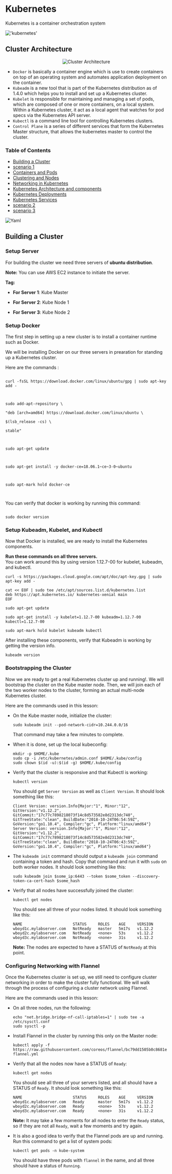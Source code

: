# Kubernetes

Kubernetes is a container orchestration system  

!['kubernetes'](./images/k8s.png)


## Cluster Architecture

  

<p  align=center>
<img  src='./images/cluster-architecture.png'  alt='Cluster Architecture'/>
</p>

 - `Docker` is basically a container engine which is use to create containers on top of an operating system and automates application deployment on the container.
 - `Kubeadm` is a new tool that is part of the Kubernetes distribution as of 1.4.0 which helps you to install and set up a Kubernetes cluster.
 - `Kubelet` is responsible for maintaining and managing a set of pods, which are composed of one or more containers, on a local system. Within a Kubernetes cluster, it act as a local agent that watches for pod specs via the Kubernetes API server.
 - `Kubectl` is a command line tool for controlling Kubernetes clusters.
 - `Control Plane` is a series of different services that form the Kubernetes Master structure, that allows the kubernetes master to control the cluster.
  
### Table of Contents
- [Building a Cluster](#Building-a-Cluster)
- [scenario 1](./scenario1.md)
- [Containers and Pods](./container-pods.md)
- [Clustering and Nodes](./cluster-nodes.md)
- [Networking in Kubernetes](./network.md)
- [Kubernetes Architecture and components](./architecture-components.md)
- [Kubernetes Deployments](./deployments.md)
- [Kubernetes Services](./services.md)
- [scenario 2](./scenario2.md)
- [scenario 3](./scenario3.md)


![Yaml](./images/yaml.jpg)

## Building a Cluster
### Setup Server

  

For building the cluster we need three servers of **ubuntu distribution**.</br>

  

**Note:**  You can use AWS EC2 instance to initiate the server.

  

**Tag:</br>**

  

-  **For Server 1**: Kube Master </br>

-  **For Server 2**: Kube Node 1 </br>

-  **For Server 3**: Kube Node 2 </br>

  

  

### Setup Docker

<p>The first step in setting up a new cluster is to install a container runtime such as Docker.</p>

<p>We will be installing Docker on our three servers in prearation for standing up a Kubernetes cluster.</p>

  

Here are the commands :

  

```

curl -fsSL https://download.docker.com/linux/ubuntu/gpg | sudo apt-key add -

  

sudo add-apt-repository \

"deb [arch=amd64] https://download.docker.com/linux/ubuntu \

$(lsb_release -cs) \

stable"

  

sudo apt-get update

  

sudo apt-get install -y docker-ce=18.06.1~ce~3-0~ubuntu

  

sudo apt-mark hold docker-ce

  

```

  

You can verify that docker is working by running this command:

  

```

sudo docker version

```

  

### Setup Kubeadm, Kubelet, and Kubectl

<p>Now that Docker is installed, we are ready to install the Kubernetes components.</p>

  

**Run these commands on all three servers.**</br>
You can work around this by using version 1.12.7-00 for kubelet, kubeadm, and kubectl.

```
curl -s https://packages.cloud.google.com/apt/doc/apt-key.gpg | sudo apt-key add -

cat << EOF | sudo tee /etc/apt/sources.list.d/kubernetes.list
deb https://apt.kubernetes.io/ kubernetes-xenial main
EOF

sudo apt-get update

sudo apt-get install -y kubelet=1.12.7-00 kubeadm=1.12.7-00 kubectl=1.12.7-00

sudo apt-mark hold kubelet kubeadm kubectl
```
After installing these components, verify that Kubeadm is working by getting the version info.

```
kubeadm version
```

### Bootstrapping the Cluster
Now we are ready to get a real Kubernetes cluster up and running!. We will bootstrap the cluster on the Kube master node. Then, we will join each of the two worker nodes to the cluster, forming an actual multi-node Kubernetes cluster.

Here are the commands used in this lesson:

-   On the Kube master node, initialize the cluster:
    
    ```
    sudo kubeadm init --pod-network-cidr=10.244.0.0/16
    
    ```
    
    That command may take a few minutes to complete.
-   When it is done, set up the local kubeconfig:
    
    ```
    mkdir -p $HOME/.kube
    sudo cp -i /etc/kubernetes/admin.conf $HOME/.kube/config
    sudo chown $(id -u):$(id -g) $HOME/.kube/config
    
    ```
    
-   Verify that the cluster is responsive and that Kubectl is working:
    
    ```
    kubectl version
    
    ```
    
    You should get  `Server Version`  as well as  `Client Version`. It should look something like this:
    
    ```
    Client Version: version.Info{Major:"1", Minor:"12", GitVersion:"v1.12.2", GitCommit:"17c77c7898218073f14c8d573582e8d2313dc740", GitTreeState:"clean", BuildDate:"2018-10-24T06:54:59Z", GoVersion:"go1.10.4", Compiler:"gc", Platform:"linux/amd64"}
    Server Version: version.Info{Major:"1", Minor:"12", GitVersion:"v1.12.2", GitCommit:"17c77c7898218073f14c8d573582e8d2313dc740", GitTreeState:"clean", BuildDate:"2018-10-24T06:43:59Z", GoVersion:"go1.10.4", Compiler:"gc", Platform:"linux/amd64"}
    
    ```
    
-   The  `kubeadm init`  command should output a  `kubeadm join`  command containing a token and hash. Copy that command and run it with  `sudo`  on both worker nodes. It should look something like this:
    
    ```
    sudo kubeadm join $some_ip:6443 --token $some_token --discovery-token-ca-cert-hash $some_hash
    
    ```
    
-   Verify that all nodes have successfully joined the cluster:
    
    ```
    kubectl get nodes
    
    ```
    
    You should see all three of your nodes listed. It should look something like this:
    
    ```
    NAME                      STATUS     ROLES    AGE     VERSION
    wboyd1c.mylabserver.com   NotReady   master   5m17s   v1.12.2
    wboyd2c.mylabserver.com   NotReady   <none>   53s     v1.12.2
    wboyd3c.mylabserver.com   NotReady   <none>   31s     v1.12.2
    
    ```
    
    **Note:**  The nodes are expected to have a STATUS of  `NotReady`  at this point.

### Configuring Networking with Flannel
Once the Kubernetes cluster is set up, we still need to configure cluster networking in order to make the cluster fully functional. We will walk through the process of configuring a cluster network using Flannel.

Here are the commands used in this lesson:

-   On all three nodes, run the following:
    
    ```
    echo "net.bridge.bridge-nf-call-iptables=1" | sudo tee -a /etc/sysctl.conf
    sudo sysctl -p
    
    ```
    
-   Install Flannel in the cluster by running this only on the Master node:
    
    ```
    kubectl apply -f https://raw.githubusercontent.com/coreos/flannel/bc79dd1505b0c8681ece4de4c0d86c5cd2643275/Documentation/kube-flannel.yml
    
    ```
    
-   Verify that all the nodes now have a STATUS of  `Ready`:
    
    ```
    kubectl get nodes
    
    ```
    
    You should see all three of your servers listed, and all should have a STATUS of  `Ready`. It should look something like this:
    
    ```
    NAME                      STATUS     ROLES    AGE     VERSION
    wboyd1c.mylabserver.com   Ready      master   5m17s   v1.12.2
    wboyd2c.mylabserver.com   Ready      <none>   53s     v1.12.2
    wboyd3c.mylabserver.com   Ready      <none>   31s     v1.12.2
    
    ```
    
    **Note:**  It may take a few moments for all nodes to enter the  `Ready`  status, so if they are not all  `Ready`, wait a few moments and try again.
    
-   It is also a good idea to verify that the Flannel pods are up and running. Run this command to get a list of system pods:
    
    ```
    kubectl get pods -n kube-system
    
    ```
    
    You should have three pods with  `flannel`  in the name, and all three should have a status of  `Running`.